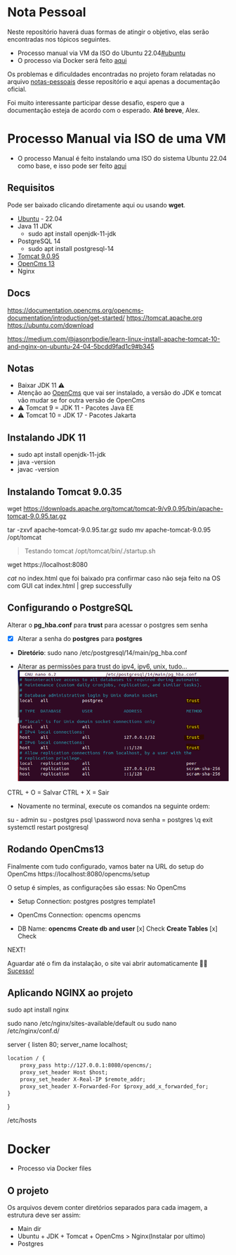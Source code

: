 # Nota Pessoal
Neste repositório haverá duas formas de atingir o objetivo, elas serão encontradas nos tópicos seguintes.

- Processo manual via VM da ISO do Ubuntu 22.04[#ubuntu](#processo-manual-via-iso-de-uma-vm)
- O processo via Docker será feito [aqui](#docker)

Os problemas e dificuldades encontradas no projeto foram relatadas no arquivo [notas-pessoais](notas-pessoais.md) desse repositório e aqui apenas a documentação oficial.

Foi muito interessante participar desse desafio, espero que a documentação esteja de acordo com o esperado. **Até breve**, Alex.

# Processo Manual via ISO de uma VM
- O processo Manual é feito instalando uma ISO do sistema Ubuntu 22.04 como base, e isso pode ser feito [aqui](#requisitos)

## Requisitos
Pode ser baixado clicando diretamente aqui ou usando **wget**.
- [Ubuntu](https://releases.ubuntu.com/jammy/ubuntu-22.04.5-desktop-amd64.iso) - 22.04
- Java 11 JDK
  - sudo apt install openjdk-11-jdk
- PostgreSQL 14
  - sudo apt install postgresql-14
- [Tomcat 9.0.95](https://downloads.apache.org/tomcat/tomcat-9/v9.0.95/bin/apache-tomcat-9.0.95.tar.gz)
- [OpenCms 13](http://www.opencms.org/downloads/opencms/opencms-13.0.zip)
- Nginx

## Docs
https://documentation.opencms.org/opencms-documentation/introduction/get-started/
https://tomcat.apache.org
https://ubuntu.com/download

https://medium.com/@jasonrbodie/learn-linux-install-apache-tomcat-10-and-nginx-on-ubuntu-24-04-5bcdd9fad1c9#b345

## Notas
- Baixar JDK 11 ⚠️
- Atenção ao [OpenCms](#requisitos) que vai ser instalado, a versão do JDK e tomcat vão mudar se for outra versão de OpenCms
- ⚠️ Tomcat 9 = JDK 11 - Pacotes Java EE
- ⚠️ Tomcat 10 = JDK 17 - Pacotes Jakarta


## Instalando JDK 11
  - sudo apt install openjdk-11-jdk
  - java -version
  - javac -version

## Instalando Tomcat 9.0.35
wget https://downloads.apache.org/tomcat/tomcat-9/v9.0.95/bin/apache-tomcat-9.0.95.tar.gz

tar -zxvf apache-tomcat-9.0.95.tar.gz
sudo mv apache-tomcat-9.0.95 /opt/tomcat

> Testando tomcat
/opt/tomcat/bin/./startup.sh

wget https://localhost:8080

*cat* no index.html que foi baixado pra confirmar caso não seja feito na OS com GUI
cat index.html | grep successfully

## Configurando o PostgreSQL
Alterar o **pg_hba.conf** para **trust** para acessar o postgres sem senha
- [x] Alterar a senha do **postgres** para **postgres**

- **Diretório**:
sudo nano /etc/postgresql/14/main/pg_hba.conf

- Alterar as permissões para trust do ipv4, ipv6, unix, tudo...
![pghba](/images/image-1.png)

CTRL + O = Salvar
CTRL + X = Sair

- Novamente no terminal, execute os comandos na seguinte ordem:

su -
admin
su - postgres
psql
\password
nova senha = postgres
\q
exit
systemctl restart postgresql


## Rodando OpenCms13
Finalmente com tudo configurado, vamos bater na URL do setup do OpenCms
https://localhost:8080/opencms/setup

O setup é simples, as configurações são essas:
No OpenCms
- Setup Connection:
postgres
postgres
template1

- OpenCms Connection:
opencms
opencms

- DB Name: **opencms**
**Create db and user** [x] Check
**Create Tables** [x] Check

NEXT!

Aguardar até o fim da instalação, o site vai abrir automaticamente 🚀🚀 
[Sucesso!](/images/image.png)

## Aplicando NGINX ao projeto
sudo apt install nginx

sudo nano /etc/nginx/sites-available/default
ou
sudo nano /etc/nginx/conf.d/


server {
    listen 80;
    server_name localhost;

    location / {
        proxy_pass http://127.0.0.1:8080/opencms/;
        proxy_set_header Host $host;
        proxy_set_header X-Real-IP $remote_addr;
        proxy_set_header X-Forwarded-For $proxy_add_x_forwarded_for;
    }
}


/etc/hosts 

# Docker
- Processo via Docker files

## O projeto
Os arquivos devem conter diretórios separados para cada imagem, a estrutura deve ser assim:
- Main dir
 - Ubuntu + JDK + Tomcat + OpenCms > Nginx(Instalar por ultimo)
 - Postgres

